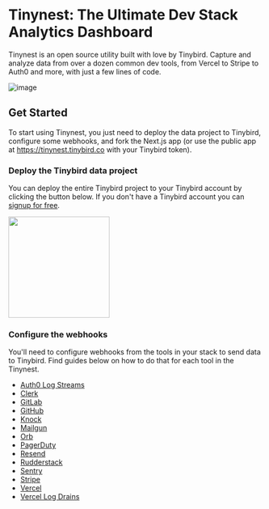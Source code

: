 # Tinynest: The Ultimate Dev Stack Analytics Dashboard
Tinynest is an open source utility built with love by Tinybird. Capture and analyze data from over a dozen common dev tools, from Vercel to Stripe to Auth0 and more, with just a few lines of code.

![image](https://github.com/user-attachments/assets/32f24c18-a815-44f5-8a37-40e2d899e866)

## Get Started
To start using Tinynest, you just need to deploy the data project to Tinybird, configure some webhooks, and fork the Next.js app (or use the public app at https://tinynest.tinybird.co with your Tinybird token).

### Deploy the Tinybird data project
You can deploy the entire Tinybird project to your Tinybird account by clicking the button below. If you don't have a Tinybird account you can [signup for free](https://www.tinybird.co/signup).

<p align="left">
  <a href="https://app.tinybird.co?starter_kit=https://github.com/tinybirdco/tinynest/tinybird">
    <img width="200" src="https://img.shields.io/badge/Deploy%20to-Tinybird-25283d?style=flat&labelColor=25283d&color=27f795&logo=data:image/svg+xml;base64,PHN2ZyB2aWV3Qm94PSIwIDAgNTAwIDUwMCIgeG1sbnM9Imh0dHA6Ly93d3cudzMub3JnLzIwMDAvc3ZnIj48cGF0aCBkPSJNNTAwIDQyLjhsLTE1Ni4xLTQyLjgtNTQuOSAxMjIuN3pNMzUwLjcgMzQ1LjRsLTE0Mi45LTUxLjEtODMuOSAyMDUuN3oiIGZpbGw9IiNmZmYiIG9wYWNpdHk9Ii42Ii8+PHBhdGggZD0iTTAgMjE5LjlsMzUwLjcgMTI1LjUgNTcuNS0yNjguMnoiIGZpbGw9IiNmZmYiLz48L3N2Zz4=" />
  </a>
</p>

### Configure the webhooks
You'll need to configure webhooks from the tools in your stack to send data to Tinybird. Find guides below on how to do that for each tool in the Tinynest.

- [Auth0 Log Streams](https://www.tinybird.co/docs/get-data-in/guides/ingest-auth0-logs)
- [Clerk](https://www.tinybird.co/docs/get-data-in/guides/ingest-from-clerk)
- [GitLab](https://www.tinybird.co/docs/get-data-in/guides/ingest-from-gitlab)
- [GitHub](https://www.tinybird.co/docs/get-data-in/guides/ingest-from-github)
- [Knock](https://www.tinybird.co/docs/get-data-in/guides/ingest-from-knock)
- [Mailgun](https://www.tinybird.co/docs/get-data-in/guides/ingest-from-mailgun)
- [Orb](https://www.tinybird.co/docs/get-data-in/guides/ingest-from-orb)
- [PagerDuty](https://www.tinybird.co/docs/get-data-in/guides/ingest-from-pagerduty)
- [Resend](https://www.tinybird.co/docs/get-data-in/guides/ingest-from-resend)
- [Rudderstack](https://www.tinybird.co/docs/get-data-in/guides/ingest-from-rudderstack)
- [Sentry](https://www.tinybird.co/docs/get-data-in/guides/ingest-from-sentry)
- [Stripe](https://www.tinybird.co/docs/get-data-in/guides/ingest-from-stripe)
- [Vercel](https://www.tinybird.co/docs/get-data-in/guides/ingest-from-vercel)
- [Vercel Log Drains](https://www.tinybird.co/docs/get-data-in/guides/ingest-vercel-logdrains)

